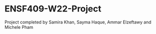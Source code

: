# ENSF409-W22-Project
  Project completed by Samira Khan, Sayma Haque, Ammar Elzeftawy and Michele Pham
 
